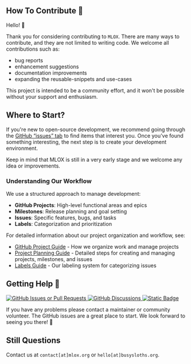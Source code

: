 ## How To Contribute :rocket:


Hello! :wave: 

Thank you for considering contributing to `MLOX`. There are many ways to contribute, and they are not limited to writing code. We welcome all contributions such as:

- bug reports
- enhancement suggestions
- documentation improvements
- expanding the reusable-snippets and use-cases

This project is intended to be a community effort, and it won't be possible without your support and enthusiasm.

## Where to Start? 

If you're new to open-source development, we recommend going through the [GitHub “issues” tab](https://github.com/busysloths/mlox/issues) to find items that interest you. Once you’ve found something interesting, the next step is to create your development environment.

Keep in mind that MLOX is still in a very early stage and we welcome any idea or improvements.

### Understanding Our Workflow

We use a structured approach to manage development:
- **GitHub Projects**: High-level functional areas and epics
- **Milestones**: Release planning and goal setting  
- **Issues**: Specific features, bugs, and tasks
- **Labels**: Categorization and prioritization

For detailed information about our project organization and workflow, see:
- [GitHub Project Guide](docs/GITHUB_PROJECT.md) - How we organize work and manage projects
- [Project Planning Guide](docs/PROJECT_PLANNING.md) - Detailed steps for creating and managing projects, milestones, and issues
- [Labels Guide](docs/LABELS.md) - Our labeling system for categorizing issues

## Getting Help 🙋

<a href="https://github.com/BusySloths/mlox/issues">
<img alt="GitHub Issues or Pull Requests" src="https://img.shields.io/github/issues/busysloths/mlox">
</a>
<a href="https://github.com/BusySloths/mlox/discussions">
<img alt="GitHub Discussions" src="https://img.shields.io/github/discussions/busysloths/mlox">
</a>
<a href="https://github.com/BusySloths/mlox/wiki">
<img alt="Static Badge" src="https://img.shields.io/badge/Project%20Wiki-mlox-wiki_mlox?logo=github&link=https%3A%2F%2Fgithub.com%2FBusySloths%2Fmlox%2Fwiki">
</a>

If you have any problems please contact a maintainer or community volunteer. The GitHub issues are a great place to start. We look forward to seeing you there! :purple_heart:

## Still Questions
Contact us at `contact[at]mlox.org` or `hello[at]busysloths.org`.

